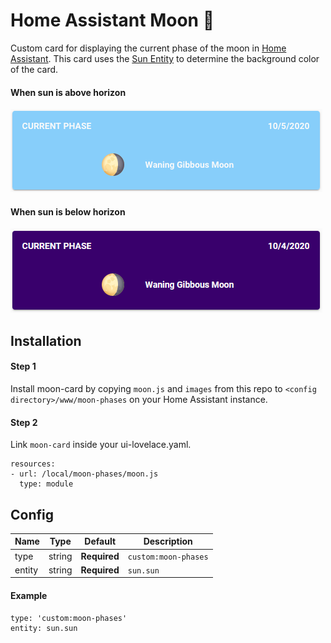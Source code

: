 # Home Assistant Moon 🌙
Custom card for displaying the current phase of the moon in [Home Assistant](https://www.home-assistant.io). This card uses the [Sun Entity](https://www.home-assistant.io/integrations/sun/) to determine the background color of the card.

#### When sun is above horizon
![Day example](/example/moon-day-example.png)

#### When sun is below horizon
![Night example](/example/moon-night-example.png)

## Installation

#### Step 1
Install moon-card by copying `moon.js` and `images` from this repo to `<config directory>/www/moon-phases` on your Home Assistant instance.

#### Step 2
Link `moon-card` inside your ui-lovelace.yaml.

    resources:
    - url: /local/moon-phases/moon.js
      type: module

## Config
Name | Type | Default | Description
------------ | ------------- | ------------- | -------------
type | string | **Required** | `custom:moon-phases`
entity | string | **Required** | `sun.sun`

#### Example
    type: 'custom:moon-phases'
    entity: sun.sun
